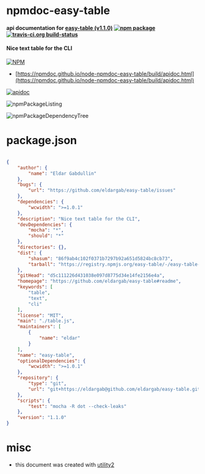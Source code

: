 # npmdoc-easy-table

#### api documentation for  [easy-table (v1.1.0)](https://github.com/eldargab/easy-table#readme)  [![npm package](https://img.shields.io/npm/v/npmdoc-easy-table.svg?style=flat-square)](https://www.npmjs.org/package/npmdoc-easy-table) [![travis-ci.org build-status](https://api.travis-ci.org/npmdoc/node-npmdoc-easy-table.svg)](https://travis-ci.org/npmdoc/node-npmdoc-easy-table)

#### Nice text table for the CLI

[![NPM](https://nodei.co/npm/easy-table.png?downloads=true&downloadRank=true&stars=true)](https://www.npmjs.com/package/easy-table)

- [https://npmdoc.github.io/node-npmdoc-easy-table/build/apidoc.html](https://npmdoc.github.io/node-npmdoc-easy-table/build/apidoc.html)

[![apidoc](https://npmdoc.github.io/node-npmdoc-easy-table/build/screenCapture.buildCi.browser.%252Ftmp%252Fbuild%252Fapidoc.html.png)](https://npmdoc.github.io/node-npmdoc-easy-table/build/apidoc.html)

![npmPackageListing](https://npmdoc.github.io/node-npmdoc-easy-table/build/screenCapture.npmPackageListing.svg)

![npmPackageDependencyTree](https://npmdoc.github.io/node-npmdoc-easy-table/build/screenCapture.npmPackageDependencyTree.svg)



# package.json

```json

{
    "author": {
        "name": "Eldar Gabdullin"
    },
    "bugs": {
        "url": "https://github.com/eldargab/easy-table/issues"
    },
    "dependencies": {
        "wcwidth": ">=1.0.1"
    },
    "description": "Nice text table for the CLI",
    "devDependencies": {
        "mocha": "*",
        "should": "*"
    },
    "directories": {},
    "dist": {
        "shasum": "86f9ab4c102f0371b7297b92a651d5824bc8cb73",
        "tarball": "https://registry.npmjs.org/easy-table/-/easy-table-1.1.0.tgz"
    },
    "gitHead": "d5c111226d431038e097d8775d34e14fe2156e4a",
    "homepage": "https://github.com/eldargab/easy-table#readme",
    "keywords": [
        "table",
        "text",
        "cli"
    ],
    "license": "MIT",
    "main": "./table.js",
    "maintainers": [
        {
            "name": "eldar"
        }
    ],
    "name": "easy-table",
    "optionalDependencies": {
        "wcwidth": ">=1.0.1"
    },
    "repository": {
        "type": "git",
        "url": "git+https://eldargab@github.com/eldargab/easy-table.git"
    },
    "scripts": {
        "test": "mocha -R dot --check-leaks"
    },
    "version": "1.1.0"
}
```



# misc
- this document was created with [utility2](https://github.com/kaizhu256/node-utility2)

